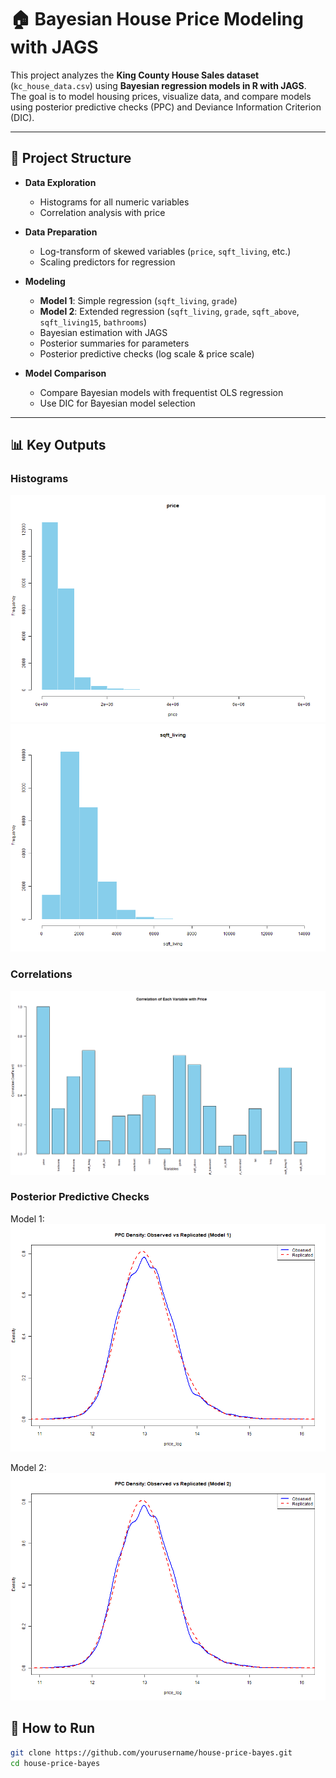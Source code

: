 # 🏠 Bayesian House Price Modeling with JAGS

This project analyzes the **King County House Sales dataset** (`kc_house_data.csv`) using **Bayesian regression models in R with JAGS**.  
The goal is to model housing prices, visualize data, and compare models using posterior predictive checks (PPC) and Deviance Information Criterion (DIC).

---

## 📂 Project Structure
- **Data Exploration**  
  - Histograms for all numeric variables  
  - Correlation analysis with price  

- **Data Preparation**  
  - Log-transform of skewed variables (`price`, `sqft_living`, etc.)  
  - Scaling predictors for regression  

- **Modeling**  
  - **Model 1**: Simple regression (`sqft_living`, `grade`)  
  - **Model 2**: Extended regression (`sqft_living`, `grade`, `sqft_above`, `sqft_living15`, `bathrooms`)  
  - Bayesian estimation with JAGS  
  - Posterior summaries for parameters  
  - Posterior predictive checks (log scale & price scale)  

- **Model Comparison**  
  - Compare Bayesian models with frequentist OLS regression  
  - Use DIC for Bayesian model selection  

---
## 📊 Key Outputs

### Histograms
![Price histogram](plots/price.png)
![Sqft living histogram](plots/sqft_living.png)

### Correlations
![Correlation with price](plots/correlation_with_price.png)

### Posterior Predictive Checks
Model 1:
![PPC Model 1](plots/ppc_model1_density.png)

Model 2:
![PPC Model 2](plots/ppc_model2_density.png)

## 🚀 How to Run
```bash
git clone https://github.com/yourusername/house-price-bayes.git
cd house-price-bayes

